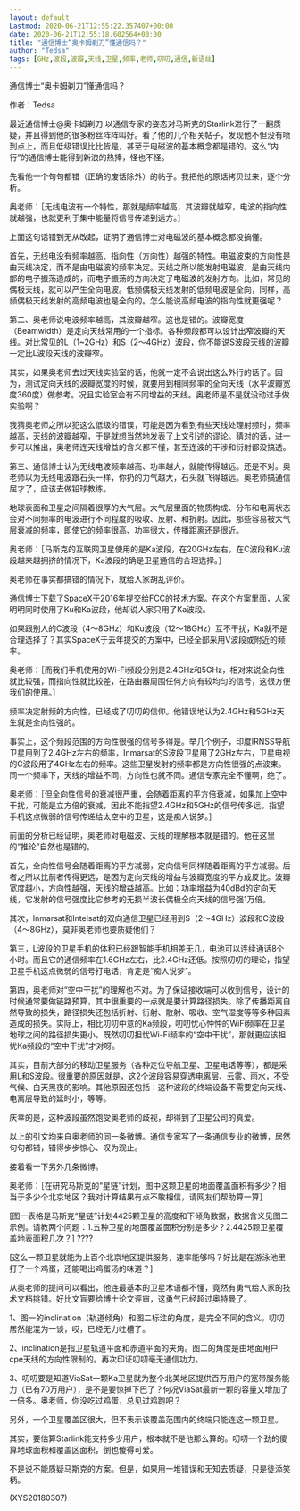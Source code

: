 ```yaml
---
layout: default
Lastmod: 2020-06-21T12:55:22.357407+00:00
date: 2020-06-21T12:55:18.602564+00:00
title: "通信博士“奥卡姆剃刀”懂通信吗？"
author: "Tedsa"
tags: [GHz,波段,波瓣,天线,卫星,频率,老师,叨叨,通信,新语丝]
---
```


通信博士“奥卡姆剃刀”懂通信吗？

作者：Tedsa

最近通信博士@奥卡姆剃刀 以通信专家的姿态对马斯克的Starlink进行了一翻质疑，并且得到他的很多粉丝阵阵叫好。看了他的几个相关帖子，发现他不但没有喷到点上，而且低级错误比比皆是，甚至于电磁波的基本概念都是错的。这么“内行”的通信博士能得到新浪的热捧，怪也不怪。

先看他一个句句都错（正确的废话除外）的帖子。我把他的原话拷贝过来，逐个分析。

奥老师：［无线电波有一个特性，那就是频率越高，其波瓣就越窄，电波的指向性就越强，也就更利于集中能量将信号传递到远方。］

上面这句话错到无从改起，证明了通信博士对电磁波的基本概念都没搞懂。

首先，无线电没有频率越高、指向性（方向性）越强的特性。电磁波束的方向性是由天线决定，而不是由电磁波的频率决定。天线之所以能发射电磁波，是由天线内部的电子振荡造成的，而电子振荡的方向决定了电磁波的发射方向。比如，常见的偶极天线，就可以产生全向电波。低频偶极天线发射的低频电波是全向，同样，高频偶极天线发射的高频电波也是全向的。怎么能说高频电波的指向性就更强呢？

第二、奥老师说电波频率越高，其波瓣越窄。这也是错的。波瓣宽度（Beamwidth）是定向天线常用的一个指标。各种频段都可以设计出窄波瓣的天线。对比常见的L（1~2GHz）和S（2～4GHz）波段，你不能说S波段天线的波瓣一定比L波段天线的波瓣窄。

其实，如果奥老师去过天线实验室的话，他就一定不会说出这么外行的话了。因为，测试定向天线的波瓣宽度的时候，就要用到相同频率的全向天线（水平波瓣宽度360度）做参考。况且实验室会有不同增益的天线。奥老师是不是就没动过手做实验啊？

我猜奥老师之所以犯这么低级的错误，可能是因为看到有些天线处理射频时，频率越高，天线的波瓣越窄，于是就想当然地发表了上文引述的谬论。猜对的话，进一步可以推出，奥老师连天线增益的含义都不懂，甚至连波的干涉和衍射都没搞透。

第三、通信博士认为无线电波频率越高、功率越大，就能传得越远。还是不对。奥老师以为无线电波跟石头一样，你扔的力气越大，石头就飞得越远。奥老师搞通信屈才了，应该去做铅球教练。

地球表面和卫星之间隔着很厚的大气层。大气层里面的物质构成、分布和电离状态会对不同频率的电波进行不同程度的吸收、反射、和折射。因此，那些容易被大气层衰减的频率，即使它的频率很高、功率很大，传播距离还是很近。

奥老师：［马斯克的互联网卫星使用的是Ka波段，在20GHz左右，在C波段和Ku波段越来越拥挤的情况下，Ka波段的确是卫星通信的合理选择。］

奥老师在事实都搞错的情况下，就给人家胡乱评价。

通信博士下载了SpaceX于2016年提交给FCC的技术方案。在这个方案里面，人家明明同时使用了Ku和Ka波段，他却说人家只用了Ka波段。

如果跟别人的C波段（4～8GHz）和Ku波段（12～18GHz）互不干扰，Ka就不是合理选择了？其实SpaceX于去年提交的方案中，已经全部采用V波段或附近的频率。

奥老师：［而我们手机使用的Wi-Fi频段分别是2.4GHz和5GHz，相对来说全向性就比较强，而指向性就比较差，在路由器周围任何方向有较均匀的信号，这很方便我们的使用。］

频率决定射频的方向性，已经成了叨叨的信仰。他错误地认为2.4GHz和5GHz天生就是全向性强的。

事实上，这个频段范围的方向性很强的信号多得是。举几个例子，印度IRNSS导航卫星用到了2.4GHz左右的频率，Inmarsat的S波段卫星用了2GHz左右，卫星电视的C波段用了4GHz左右的频率。这些卫星发射的频率都是方向性很强的点波束。同一个频率下，天线的增益不同，方向性也就不同。通信专家完全不懂啊，绝了。

奥老师：［但全向性信号的衰减很严重，会随着距离的平方倍衰减，如果加上空中干扰，可能是立方倍的衰减，因此不能指望2.4GHz和5GHz的信号传多远。指望手机这点微弱的信号传递给太空中的卫星，这是痴人说梦。］

前面的分析已经证明，奥老师对电磁波、天线的理解根本就是错的。他在这里的“推论”自然也是错的。

首先，全向性信号会随着距离的平方减弱，定向信号同样随着距离的平方减弱。后者之所以比前者传得更远，是因为定向天线的增益与波瓣宽度的平方成反比。波瓣宽度越小，方向性越强，天线的增益越高。比如：功率增益为40dBd的定向天线，它发射的信号强度比它参考的无损半波长偶极全向天线的信号强1万倍。

其次，Inmarsat和Intelsat的双向通信卫星已经用到S（2～4GHz）波段和C波段（4～8GHz），莫非奥老师也要质疑他们？

第三，L波段的卫星手机的体积已经跟智能手机相差无几，电池可以连续通话8个小时。而且它的通信频率在1.6GHz左右，比2.4GHz还低。按照叨叨的理论，指望卫星手机这点微弱的信号打电话，肯定是“痴人说梦”。

第四，奥老师对“空中干扰”的理解也不对。为了保证接收端可以收到信号，设计的时候通常要做链路预算，其中很重要的一点就是要计算路径损失。除了传播距离自然导致的损失，路径损失还包括折射、衍射、散射、吸收、空气湿度等等多种因素造成的损失。实际上，相比叨叨中意的Ka频段，叨叨忧心忡忡的WiFi频率在卫星地球之间的路径损失更小。既然叨叨担忧Wi-Fi频率的“空中干扰”，那就更应该担忧Ka频段的“空中干扰”才对呀。

其实，目前大部分的移动卫星服务（各种定位导航卫星、卫星电话等等），都是采用L和S波段。很重要的原因就是，这2个波段容易穿透电离层、云雾、雨水，不受气候、白天黑夜的影响。其他原因还包括：这种波段的终端设备不需要定向天线、电离层导致的延时小，等等。

庆幸的是，这种波段虽然饱受奥老师的歧视，却得到了卫星公司的真爱。

以上的引文均来自奥老师的同一条微博。通信专家写了一条通信专业的微博，居然句句都错，错得步步惊心、叹为观止。

接着看一下另外几条微博。

奥老师：［在研究马斯克的“星链”计划，图中这颗卫星的地面覆盖面积有多少？相当于多少个北京地区？我对计算结果有点不敢相信，请网友们帮助算一算］

[图一表格是马斯克“星链”计划4425颗卫星的高度和下倾角数据，数据含义见图二示例。请教两个问题：1.五种卫星的地面覆盖面积分别是多少？2.4425颗卫星覆盖地表面积几次？] ????

[这么一颗卫星就能为上百个北京地区提供服务，速率能够吗？好比是在游泳池里打了一个鸡蛋，还能喝出鸡蛋汤的味道？]

从奥老师的提问可以看出，他连最基本的卫星术语都不懂，竟然有勇气给人家的技术文档挑错。好比文盲要给博士论文评审，这勇气已经超过奥特曼了。

1、图一的inclination（轨道倾角）和图二标注的角度，是完全不同的含义。叨叨居然能混为一谈，哎，已经无力吐槽了。

2、inclination是指卫星轨道平面和赤道平面的夹角。图二的角度是由地面用户cpe天线的方向性限制的。再次印证叨叨毫无通信功力。

3、叨叨要是知道ViaSat一颗Ka卫星就为整个北美地区提供百万用户的宽带服务能力（已有70万用户），是不是要惊掉下巴了？何况ViaSat最新一颗的容量又增加了一倍多。奥老师，你没吃过鸡蛋，总见过鸡跑吧？

另外，一个卫星覆盖区很大，但不表示该覆盖范围内的终端只能连这一颗卫星。

其实，要估算Starlink能支持多少用户，根本就不是他那么算的。叨叨一个劲的傻算地球面积和覆盖区面积，倒也傻得可爱。

不是说不能质疑马斯克的方案。但是，如果用一堆错误和无知去质疑，只是徒添笑柄。

(XYS20180307)

